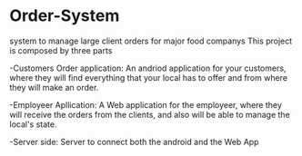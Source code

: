 # Order-System
system to manage large client orders for major food companys
This project is composed by three parts

-Customers Order application:
An andriod application for your customers, where they will find everything that your local has to offer and from where they will make an order.

-Employeer Apllication:
A Web application for the employeer, where they will receive the orders from the clients, and also will be able to manage the local's state.

-Server side:
Server to connect both the android and the Web App

